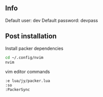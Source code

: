 ## Info
Default user: dev
Default password: devpass

## Post installation
Install packer dependencies
```bash
cd ~/.config/nvim
nvim
```
vim editor commands
```vim
:e lua/jy/packer.lua
:so
:PackerSync
```
